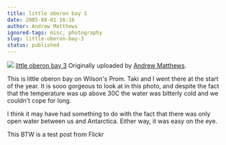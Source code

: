```yaml
---
title: little oberon bay 3
date: 2005-08-01 16:16
author: Andrew Matthews
ignored-tags: misc, photography
slug: little-oberon-bay-3
status: published
---
```


[![](http://photos23.flickr.com/30202665_9ae64cd741_m.jpg)](http://www.flickr.com/photos/81359372@N00/30202665/ "photo sharing")
[little oberon bay 3](http://www.flickr.com/photos/81359372@N00/30202665/)
Originally uploaded by [Andrew Matthews](http://www.flickr.com/people/81359372@N00/).

This is little oberon bay on Wilson's Prom. Taki and I went there at the start of the year. It is sooo gorgeous to look at in this photo, and despite the fact that the temperature was up above 30C the water was bitterly cold and we couldn't cope for long.

I think it may have had something to do with the fact that there was only open water between us and Antarctica. Either way, it was easy on the eye.

This BTW is a test post from Flickr
